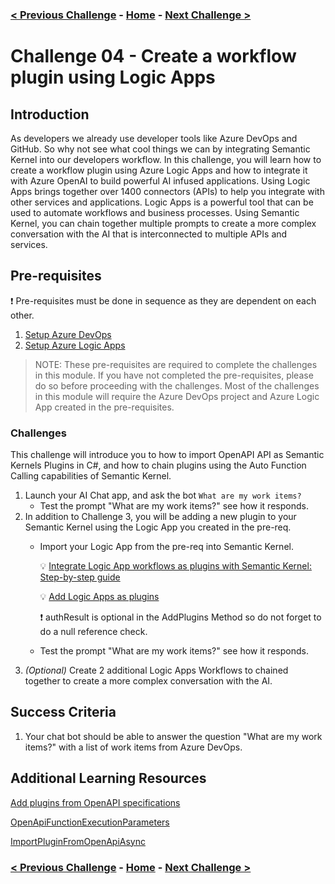 ### [< Previous Challenge](./Challenge-03.md) - **[Home](./README.md)** - [Next Challenge >](./Challenge-05.md)

# Challenge 04 -  Create a workflow plugin using Logic Apps

## Introduction

As developers we already use developer tools like Azure DevOps and GitHub. So why not see what cool things we can by integrating Semantic Kernel into our developers workflow. In this challenge, you will learn how to create a workflow plugin using Azure Logic Apps and how to integrate it with Azure OpenAI to build powerful AI infused applications. Using Logic Apps brings together over 1400 connectors (APIs) to help you integrate with other services and applications. Logic Apps is a powerful tool that can be used to automate workflows and business processes. Using Semantic Kernel, you can chain together multiple prompts to create a more complex conversation with the AI that is interconnected to multiple APIs and services.

## Pre-requisites

:exclamation: Pre-requisites must be done in sequence as they are dependent on each other.

1. [Setup Azure DevOps](./Challenge-04-Prereq-ADO.md)
1. [Setup Azure Logic Apps](./Challenge-04-Prereq-LogicApp.md)

>NOTE: These pre-requisites are required to complete the challenges in this module. If you have not completed the pre-requisites, please do so before proceeding with the challenges. Most of the challenges in this module will require the Azure DevOps project and Azure Logic App created in the pre-requisites.

### Challenges

This challenge will introduce you to how to import OpenAPI API as Semantic Kernels Plugins in C#, and how to chain plugins using the Auto Function Calling capabilities of Semantic Kernel.

1. Launch your AI Chat app, and ask the bot `What are my work items?`
    - Test the prompt "What are my work items?" see how it responds.
1. In addition to Challenge 3, you will be adding a new plugin to your Semantic Kernel using the Logic App you created in the pre-req.
    - Import your Logic App from the pre-req into Semantic Kernel.

        :bulb: [Integrate Logic App workflows as plugins with Semantic Kernel: Step-by-step guide](https://techcommunity.microsoft.com/t5/azure-integration-services-blog/integrate-logic-app-workflows-as-plugins-with-semantic-kernel/ba-p/4210854)

        :bulb: [Add Logic Apps as plugins](https://learn.microsoft.com/en-us/semantic-kernel/concepts/plugins/adding-logic-apps-as-plugins)

        :exclamation: authResult is optional in the AddPlugins Method so do not forget to do a null reference check.

    - Test the prompt "What are my work items?" see how it responds.
1. _(Optional)_ Create 2 additional Logic Apps Workflows to chained together to create a more complex conversation with the AI.

## Success Criteria

1. Your chat bot should be able to answer the question "What are my work items?" with a list of work items from Azure DevOps.

## Additional Learning Resources

[Add plugins from OpenAPI specifications](https://learn.microsoft.com/en-us/semantic-kernel/concepts/plugins/adding-openapi-plugins?pivots=programming-language-csharp)

[OpenApiFunctionExecutionParameters](https://learn.microsoft.com/en-us/dotnet/api/microsoft.semantickernel.plugins.openapi.openapifunctionexecutionparameters?view=semantic-kernel-dotnet)

[ImportPluginFromOpenApiAsync](https://learn.microsoft.com/en-us/dotnet/api/microsoft.semantickernel.plugins.openapi.openapikernelextensions.importpluginfromopenapiasync?view=semantic-kernel-dotnet)

### [< Previous Challenge](./Challenge-03.md) - **[Home](./README.md)** - [Next Challenge >](./Challenge-05.md)
